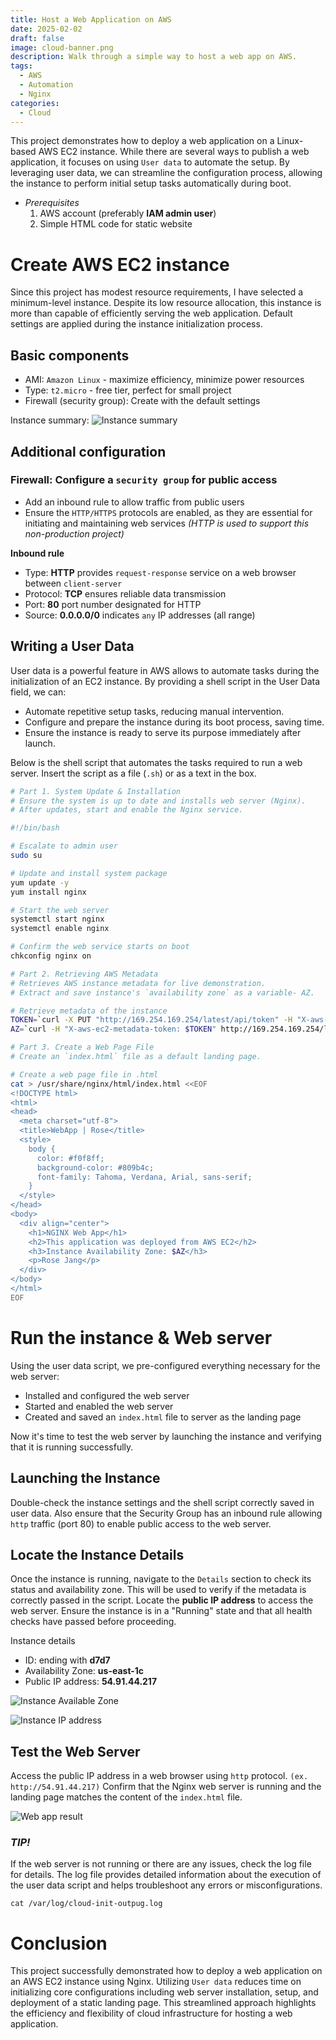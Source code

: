 ```yaml
---
title: Host a Web Application on AWS
date: 2025-02-02
draft: false
image: cloud-banner.png
description: Walk through a simple way to host a web app on AWS.
tags:
  - AWS
  - Automation
  - Nginx
categories: 
  - Cloud
---
```


This project demonstrates how to deploy a web application on a Linux-based AWS EC2 instance. While there are several ways to publish a web application, it focuses on using `User data` to automate the setup. By leveraging user data, we can streamline the configuration process, allowing the instance to perform initial setup tasks automatically during boot.

* *Prerequisites*
	1. AWS account (preferably **IAM admin user**)
	2. Simple HTML code for static website

# Create AWS EC2 instance

Since this project has modest resource requirements, I have selected a minimum-level instance. Despite its low resource allocation, this instance is more than capable of efficiently serving the web application. Default settings are applied during the instance initialization process.

## Basic components
- AMI: `Amazon Linux` - maximize efficiency, minimize power resources
- Type: `t2.micro` - free tier, perfect for small project
- Firewall (security group): Create with the default settings

Instance summary:
![Instance summary](instance_summary.png)

## Additional configuration
###  Firewall: Configure a `security group` for public access
- Add an inbound rule to allow traffic from public users
- Ensure the `HTTP/HTTPS` protocols are enabled, as they are essential for initiating and maintaining web services *(HTTP is used to support this non-production project)*

**Inbound rule**
- Type: **HTTP** provides `request-response` service on a web browser between `client-server`
- Protocol: **TCP** ensures reliable data transmission
- Port: **80** port number designated for HTTP
- Source: **0.0.0.0/0** indicates `any` IP addresses (all range)

## Writing a User Data
User data is a powerful feature in AWS allows to automate tasks during the initialization of an EC2 instance. By providing a shell script in the User Data field, we can:
- Automate repetitive setup tasks, reducing manual intervention.
- Configure and prepare the instance during its boot process, saving time.
- Ensure the instance is ready to serve its purpose immediately after launch.

Below is the shell script that automates the tasks required to run a web server. Insert the script as a file (`.sh`) or as a text in the box.

```bash
# Part 1. System Update & Installation
# Ensure the system is up to date and installs web server (Nginx).
# After updates, start and enable the Nginx service.

#!/bin/bash

# Escalate to admin user
sudo su

# Update and install system package
yum update -y
yum install nginx

# Start the web server
systemctl start nginx
systemctl enable nginx

# Confirm the web service starts on boot
chkconfig nginx on

# Part 2. Retrieving AWS Metadata
# Retrieves AWS instance metadata for live demonstration.
# Extract and save instance's `availability zone` as a variable- AZ.

# Retrieve metadata of the instance
TOKEN=`curl -X PUT "http://169.254.169.254/latest/api/token" -H "X-aws-ec2-metadata-token-ttl-seconds: 21600"`
AZ=`curl -H "X-aws-ec2-metadata-token: $TOKEN" http://169.254.169.254/latest/meta-data/placement/availability-zone`

# Part 3. Create a Web Page File
# Create an `index.html` file as a default landing page.

# Create a web page file in .html
cat > /usr/share/nginx/html/index.html <<EOF
<!DOCTYPE html>
<html>
<head>
  <meta charset="utf-8">
  <title>WebApp | Rose</title>
  <style>
    body {
      color: #f0f8ff;
      background-color: #809b4c;
      font-family: Tahoma, Verdana, Arial, sans-serif;
    }
  </style>
</head>
<body>
  <div align="center">
    <h1>NGINX Web App</h1>
    <h2>This application was deployed from AWS EC2</h2>
    <h3>Instance Availability Zone: $AZ</h3>
    <p>Rose Jang</p>
  </div>
</body>
</html>
EOF
```



# Run the instance & Web server

Using the user data script, we pre-configured everything necessary for the web server: 
- Installed and configured the web server
- Started and enabled the web server
- Created and saved an `index.html` file to server as the landing page

Now it's time to test the web server by launching the instance and verifying that it is running successfully.

## Launching the Instance
Double-check the instance settings and the shell script correctly saved in user data. Also ensure that the Security Group has an inbound rule allowing `http` traffic (port 80) to enable public access to the web server.

## Locate the Instance Details
Once the instance is running, navigate to the `Details` section to check its status and availability zone. This will be used to verify if the metadata is correctly passed in the script. Locate the **public IP address** to access the web server. Ensure the instance is in a "Running" state and that all health checks have passed before proceeding.

Instance details
- ID: ending with **d7d7**
- Availability Zone: **us-east-1c**
- Public IP address: **54.91.44.217**

![Instance Available Zone](instance_AZ.png)

![Instance IP address](instance_IP.png)

## Test the Web Server
Access the public IP address in a web browser using `http` protocol. 
`(ex. http://54.91.44.217)`
Confirm that the Nginx web server is running and the landing page matches the content of the `index.html` file.

![Web app result](webapp.png)
### *TIP!*
If the web server is not running or there are any issues, check the log file for details.
The log file provides detailed information about the execution of the user data script and helps troubleshoot any errors or misconfigurations.
```
cat /var/log/cloud-init-outpug.log
```


# Conclusion

This project successfully demonstrated how to deploy a web application on an AWS EC2 instance using Nginx. Utilizing `User data` reduces time on initializing core configurations including web server installation, setup, and deployment of a static landing page. This streamlined approach highlights the efficiency and flexibility of cloud infrastructure for hosting a web application.